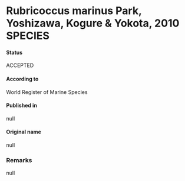 Rubricoccus marinus Park, Yoshizawa, Kogure & Yokota, 2010 SPECIES
=======

#### Status
ACCEPTED

#### According to
World Register of Marine Species

#### Published in
null

#### Original name
null

### Remarks
null